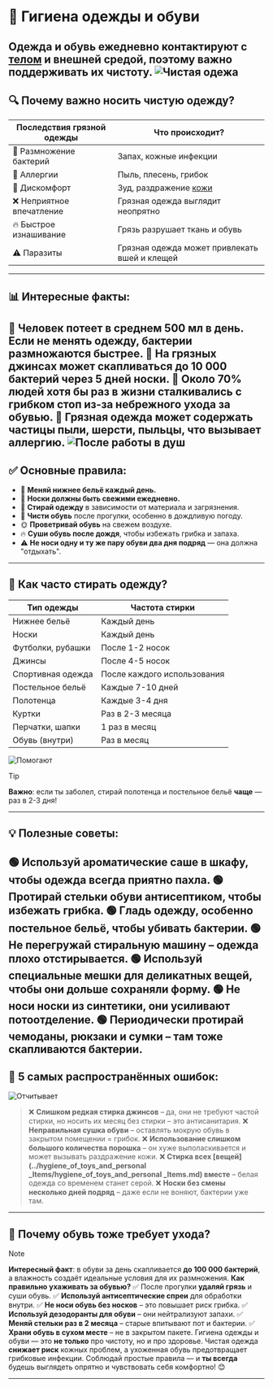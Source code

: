 # 👕 Гигиена одежды и обуви
Одежда и обувь ежедневно контактируют с [телом](../hygiene_body_face/hygiene_body_face.md) и внешней средой, поэтому важно поддерживать их чистоту.
![Чистая одежа](https://i.pinimg.com/736x/60/0a/0b/600a0b398b8d07ccd687c54affa558e2.jpg)
---
## 🔍 Почему важно носить чистую одежду?
| Последствия грязной одежды | Что происходит? |
|----------------|--------------------------------|
| 🦠 Размножение бактерий | Запах, кожные инфекции |
| 🤧 Аллергии | Пыль, плесень, грибок |
| 🏃 Дискомфорт | Зуд, раздражение [кожи](../hygiene_body_face/hygiene_body_face.md) |
| ❌ Неприятное впечатление | Грязная одежда выглядит неопрятно |
| 🔥 Быстрое изнашивание | Грязь разрушает ткань и обувь |
| ⚠️ Паразиты | Грязная одежда может привлекать вшей и клещей |
---
## 📊 Интересные факты:
📌 Человек потеет **в среднем 500 мл** в день. Если не менять одежду, бактерии размножаются быстрее.
📌 На грязных джинсах может скапливаться **до 10 000 бактерий** через 5 дней носки.
📌 Около **70% людей** хотя бы раз в жизни сталкивались с грибком стоп из-за небрежного ухода за обувью.
📌 Грязная одежда может содержать **частицы пыли, шерсти, пыльцы**, что вызывает аллергию.
![После работы в душ](https://cs10.pikabu.ru/post_img/big/2018/08/14/7/1534241252187641873.jpg)
---
## ✅ Основные правила:
- 👕 **Меняй нижнее бельё каждый день.**
- 🧦 **Носки должны быть свежими ежедневно.**
- 🧥 **Стирай одежду** в зависимости от материала и загрязнения.
- 👟 **Чисти обувь** после прогулки, особенно в дождливую погоду.
- 🌞 **Проветривай обувь** на свежем воздухе.
- 🔥 **Суши обувь после дождя**, чтобы избежать грибка и запаха.
- ⚠️ **Не носи одну и ту же пару обуви два дня подряд** — она должна "отдыхать".
---
## 📌 Как часто стирать одежду?
| Тип одежды | Частота стирки |
|-------------------|----------------|
| Нижнее бельё | Каждый день |
| Носки | Каждый день |
| Футболки, рубашки | После 1-2 носок |
| Джинсы | После 4-5 носок |
| Спортивная одежда | После каждого использования |
| Постельное бельё | Каждые 7-10 дней |
| Полотенца | Каждые 3-4 дня |
| Куртки | Раз в 2-3 месяца |
| Перчатки, шапки | 1 раз в месяц |
| Обувь (внутри) | Раз в месяц |
![Помогают](https://static.okko.tv/images/v4/2044a92f-6bc9-4599-b1dc-e497e9e69741)
> [!TIP]
> **Важно**: если ты заболел, стирай полотенца и постельное бельё **чаще** — раз в 2-3 дня!
---
## 💡 Полезные советы:
🟢 Используй **ароматические саше** в шкафу, чтобы одежда всегда приятно пахла.
🟢 **Протирай стельки обуви антисептиком**, чтобы избежать грибка.
🟢 **Гладь одежду**, особенно постельное бельё, чтобы убивать бактерии.
🟢 **Не перегружай стиральную машину** – одежда плохо отстирывается.
🟢 **Используй специальные мешки для деликатных вещей**, чтобы они дольше сохраняли форму.
🟢 **Не носи носки из синтетики**, они усиливают потоотделение.
🟢 **Периодически протирай чемоданы, рюкзаки и сумки** – там тоже скапливаются бактерии.
---
## 🚨 5 самых распространённых ошибок:
![Отчитывает](https://lh4.googleusercontent.com/proxy/qvwdtys4wafp3aEBrn1THQVvDoMr_hWvbG7BUc6wZB8GZrL78yIjp1Nn6PLVlFQaCC7qz0BcftAxwCqw9OtSZ1AMvTqdPMyd)
> ❌ **Слишком редкая стирка джинсов** – да, они не требуют частой стирки, но носить их месяц без стирки – это антисанитария.
> ❌ **Неправильная сушка обуви** – оставлять мокрую обувь в закрытом помещении = грибок.
> ❌ **Использование слишком большого количества порошка** – он хуже выполаскивается и может вызывать раздражение кожи.
> ❌ **Стирка всех [вещей](../hygiene_of_toys_and_personal _Items/hygiene_of_toys_and_personal _Items.md) вместе** – белая одежда со временем станет серой.
> ❌ **Носки без смены несколько дней подряд** – даже если не воняют, бактерии уже там.
---
## 🛑 Почему обувь тоже требует ухода?
> [!NOTE]
> **Интересный факт**: в обуви за день скапливается **до 100 000 бактерий**, а влажность создаёт идеальные условия для их размножения.
**Как правильно ухаживать за обувью?**
✅ После прогулки **удаляй грязь** и суши обувь.
✅ **Используй антисептические спреи** для обработки внутри.
✅ **Не носи обувь без носков** – это повышает риск грибка.
✅ **Используй дезодоранты для обуви** – они нейтрализуют запахи.
✅ **Меняй стельки раз в 2 месяца** – старые впитывают пот и бактерии.
✅ **Храни обувь в сухом месте** – не в закрытом пакете.
Гигиена одежды и обуви — это **не только** про чистоту, но и про здоровье. Чистая одежда **снижает риск** кожных проблем, а ухоженная обувь предотвращает грибковые инфекции. Соблюдай простые правила — и **ты всегда** будешь выглядеть опрятно и чувствовать себя комфортно! 😊
---
